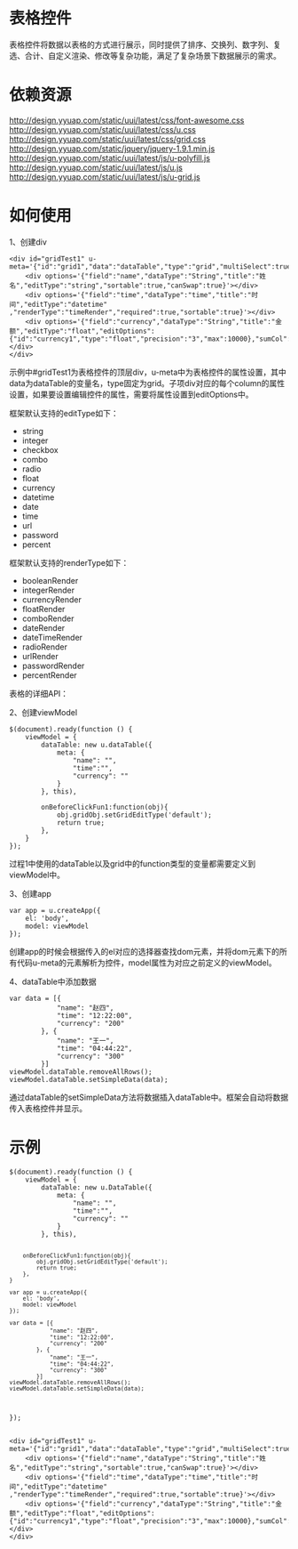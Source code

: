 # 表格控件

表格控件将数据以表格的方式进行展示，同时提供了排序、交换列、数字列、复选、合计、自定义渲染、修改等复杂功能，满足了复杂场景下数据展示的需求。


# 依赖资源

http://design.yyuap.com/static/uui/latest/css/font-awesome.css
http://design.yyuap.com/static/uui/latest/css/u.css
http://design.yyuap.com/static/uui/latest/css/grid.css
http://design.yyuap.com/static/jquery/jquery-1.9.1.min.js
http://design.yyuap.com/static/uui/latest/js/u-polyfill.js
http://design.yyuap.com/static/uui/latest/js/u.js
http://design.yyuap.com/static/uui/latest/js/u-grid.js

# 如何使用

1、创建div

    <div id="gridTest1" u-meta='{"id":"grid1","data":"dataTable","type":"grid","multiSelect":true,"editable":false,"onBeforeClickFun":"onBeforeClickFun1"}'>
		<div options='{"field":"name","dataType":"String","title":"姓名","editType":"string","sortable":true,"canSwap":true}'></div>
	    <div options='{"field":"time","dataType":"time","title":"时间","editType":"datetime" ,"renderType":"timeRender","required":true,"sortable":true}'></div>
		<div options='{"field":"currency","dataType":"String","title":"金额","editType":"float","editOptions":{"id":"currency1","type":"float","precision":"3","max":10000},"sumCol":true}'></div>
	</div>

示例中#gridTest1为表格控件的顶层div，u-meta中为表格控件的属性设置，其中data为dataTable的变量名，type固定为grid。子项div对应的每个column的属性设置，如果要设置编辑控件的属性，需要将属性设置到editOptions中。

框架默认支持的editType如下：

- string
- integer
- checkbox
- combo
- radio
- float
- currency
- datetime
- date
- time
- url
- password
- percent

框架默认支持的renderType如下：

- booleanRender
- integerRender
- currencyRender
- floatRender
- comboRender
- dateRender
- dateTimeRender
- radioRender
- urlRender
- passwordRender
- percentRender

表格的详细API：


2、创建viewModel
	
	$(document).ready(function () {
		viewModel = {
			dataTable: new u.dataTable({
				meta: {
					"name": "",
					"time":"",
					"currency": ""
				}
			}, this),

			onBeforeClickFun1:function(obj){
				obj.gridObj.setGridEditType('default');
				return true;
			},
		}
	});

过程1中使用的dataTable以及grid中的function类型的变量都需要定义到viewModel中。
    
3、创建app

	var app = u.createApp({
        el: 'body',
        model: viewModel
    });

创建app的时候会根据传入的el对应的选择器查找dom元素，并将dom元素下的所有代码u-meta的元素解析为控件，model属性为对应之前定义的viewModel。

4、dataTable中添加数据

	var data = [{
				"name": "赵四",
				"time": "12:22:00",
				"currency": "200"
			}, {
				"name": "王一",
				"time": "04:44:22",
				"currency": "300"
			}]
	viewModel.dataTable.removeAllRows();
	viewModel.dataTable.setSimpleData(data);

通过dataTable的setSimpleData方法将数据插入dataTable中。框架会自动将数据传入表格控件并显示。

# 示例



<div class="example-content"><div id="gridTest1" u-meta='{"id":"grid1","data":"dataTable","type":"grid","multiSelect":true,"editable":false,"onBeforeClickFun":"onBeforeClickFun1"}'>
	<div options='{"field":"name","dataType":"String","title":"姓名","editType":"string","sortable":true,"canSwap":true}'></div>
    <div options='{"field":"time","dataType":"time","title":"时间","editType":"datetime" ,"renderType":"timeRender","required":true,"sortable":true}'></div>
	<div options='{"field":"currency","dataType":"String","title":"金额","editType":"float","editOptions":{"id":"currency1","type":"float","precision":"3","max":10000},"sumCol":true}'></div>
</div></div>
<div class="example-content ex-hide"><script>$(document).ready(function () {
    viewModel = {
        dataTable: new u.DataTable({
            meta: {
                "name": "",
                "time":"",
                "currency": ""
            }
        }, this),

        onBeforeClickFun1:function(obj){
            obj.gridObj.setGridEditType('default');
            return true;
        },
    }

    var app = u.createApp({
        el: 'body',
        model: viewModel
    });

    var data = [{
                "name": "赵四",
                "time": "12:22:00",
                "currency": "200"
            }, {
                "name": "王一",
                "time": "04:44:22",
                "currency": "300"
            }]
    viewModel.dataTable.removeAllRows();
    viewModel.dataTable.setSimpleData(data);
});
</script></div>
<div class="examples-code"><pre><code>$(document).ready(function () {
    viewModel = {
        dataTable: new u.DataTable({
            meta: {
                "name": "",
                "time":"",
                "currency": ""
            }
        }, this),

        onBeforeClickFun1:function(obj){
            obj.gridObj.setGridEditType('default');
            return true;
        },
    }

    var app = u.createApp({
        el: 'body',
        model: viewModel
    });

    var data = [{
                "name": "赵四",
                "time": "12:22:00",
                "currency": "200"
            }, {
                "name": "王一",
                "time": "04:44:22",
                "currency": "300"
            }]
    viewModel.dataTable.removeAllRows();
    viewModel.dataTable.setSimpleData(data);
});</code></pre>
</div>
<div class="examples-code"><pre><code>&lt;div id="gridTest1" u-meta='{"id":"grid1","data":"dataTable","type":"grid","multiSelect":true,"editable":false,"onBeforeClickFun":"onBeforeClickFun1"}'>
	&lt;div options='{"field":"name","dataType":"String","title":"姓名","editType":"string","sortable":true,"canSwap":true}'>&lt;/div>
    &lt;div options='{"field":"time","dataType":"time","title":"时间","editType":"datetime" ,"renderType":"timeRender","required":true,"sortable":true}'>&lt;/div>
	&lt;div options='{"field":"currency","dataType":"String","title":"金额","editType":"float","editOptions":{"id":"currency1","type":"float","precision":"3","max":10000},"sumCol":true}'>&lt;/div>
&lt;/div></code></pre>
</div>
